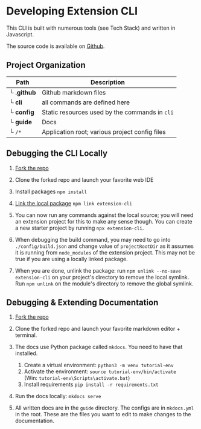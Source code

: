 # Developing Extension CLI

This CLI is built with numerous tools (see Tech Stack) and written in Javascript. 

The source code is available on [Github](https://github.com/MobileFirstLLC/extension-cli).


## Project Organization

Path | Description
--- | ---
└ **.github** | Github markdown files
└ **cli** |  all commands are defined here
└ **config** | Static resources used by the commands in `cli`
└ **guide** | Docs
└ `/*` | Application root; various project config files


## Debugging the CLI Locally

1. [Fork the repo](https://github.com/MobileFirstLLC/extension-cli/fork)

2. Clone the forked repo and launch your favorite web IDE

3. Install packages `npm install`

4. [Link the local package](https://docs.npmjs.com/cli/link.html) `npm link extension-cli`

5. You can now run any commands against the local source; you will need an extension project for this to make any sense though. You can create a new starter project by running `npx extension-cli`.

6. When debugging the build command, you may need to go into `./config/build.json` and change value of `projectRootDir` as it assumes it is running from `node_modules` of the extension project. This may not be true if you are using a locally linked package.

7. When you are done, unlink the package: run `npm unlink --no-save extension-cli` on your project's directory to remove the local symlink. Run `npm unlink` on the module's directory to remove the global symlink.

## Debugging & Extending Documentation

1. [Fork the repo](https://github.com/MobileFirstLLC/extension-cli/fork)

2. Clone the forked repo and launch your favorite markdown editor + terminal.

3. The docs use Python package called `mkdocs`. You need to have that installed.

    1. Create a virtual environment: `python3 -m venv tutorial-env`
    2. Activate the environment: `source tutorial-env/bin/activate`
       <br/>(Win: `tutorial-env\Scripts\activate.bat`)
    3. Install requirements `pip install -r requirements.txt`

4. Run the docs locally: `mkdocs serve`

5. All written docs are in the `guide` directory. The configs are in `mkdocs.yml` in the root. These are the files you want to edit to make changes to the documentation.

